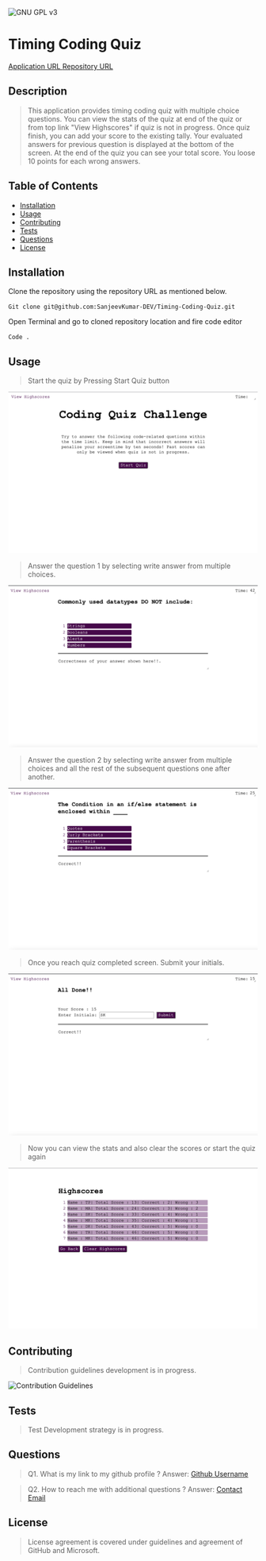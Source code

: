 ![GNU GPL v3](https://img.shields.io/badge/License-GPLv3-blue.svg)
# Timing Coding Quiz

[Application URL  ](https://sanjeevkumar-dev.github.io/Timing-Coding-Quiz/) 
[Repository URL ](https://github.com/SanjeevKumar-DEV/Timing-Coding-Quiz)

## Description

> This application provides timing coding quiz 
> with multiple choice questions. You can view 
> the stats of the quiz at end of the quiz or 
> from top link "View Highscores" if quiz is 
> not in progress. Once quiz finish, you can 
> add your score to the existing tally. Your 
> evaluated answers for previous question is 
> displayed at the bottom of the screen. At 
> the end of the quiz you can see your total 
> score. You loose 10 points for each wrong 
> answers. 

## Table of Contents

- [Installation](#Installation)
- [Usage](#Usage)
- [Contributing](#Contributing)
- [Tests](#Tests)
- [Questions](#Questions)
- [License](#License)

## Installation

Clone the repository using the repository URL as mentioned below.
```
Git clone git@github.com:SanjeevKumar-DEV/Timing-Coding-Quiz.git  
```
Open Terminal and go to cloned repository location and fire code editor
```
Code . 
```

## Usage

> Start the quiz by Pressing Start Quiz button
 
![Quiz Start Screen](../assets/Images/quizStartScreen.png) 

> Answer the question 1 by selecting write answer from multiple choices. 

![Question Screen 1](../assets/Images/questionScreen1.png ) 

> Answer the question 2 by selecting write answer from multiple choices and all the rest of the subsequent questions one after another. 

![Question Screen 2](../assets/Images/questionScreen2.png) 

> Once you reach quiz completed screen. Submit your initials. 

![Quiz Completed Screen](../assets/Images/quizCompletedScreen.png) 

> Now you can view the stats and also clear the scores or start the quiz again   

![Stats Screen](../assets/Images/statsScreen2.png) 

## Contributing

> Contribution guidelines development is in progress. 

![Contribution Guidelines](https://www.contributor-covenant.org/) 


## Tests

> Test Development strategy is in progress.  

## Questions

> Q1. What is my link to my github profile ? 
Answer: [Github Username](https://github.com/SanjeevKumar-DEV) 

> Q2. How to reach me with additional questions ? 
Answer: [Contact Email](mailto:sanjeevkumar@me.com)

## License

> License agreement is covered under guidelines and agreement of GitHub and Microsoft. 
